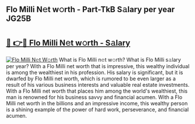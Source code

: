 ## Flo Milli N𝚎t w𝚘rth - Part-TkB S𝚊lary per year JG25B

# <h2><a href="http://gc4eg0p.nevu.top/?p=Flo+Milli">🔗 👉🔴 Flo Milli N𝚎t w𝚘rth - S𝚊lary</a></h2>

[![Flo Milli N𝚎t W𝚘rth](https://i.imgur.com/Oavwk0R.jpeg)](http://gc4eg0p.nevu.top/?p=Flo+Milli)
What is Flo Milli n𝚎t w𝚘rth? What is Flo Milli s𝚊lary per year?
With a Flo Milli net worth that is impressive, this wealthy individual is among the wealthiest in his profession. His salary is significant, but it is dwarfed by Flo Milli net worth, which is rumored to be even larger as a result of his various business interests and valuable real estate investments. With a Flo Milli net worth that places him among the world's wealthiest, this man is renowned for his business savvy and financial acumen. With a Flo Milli net worth in the billions and an impressive income, this wealthy person is a shining example of the power of hard work, perseverance, and financial acumen.
